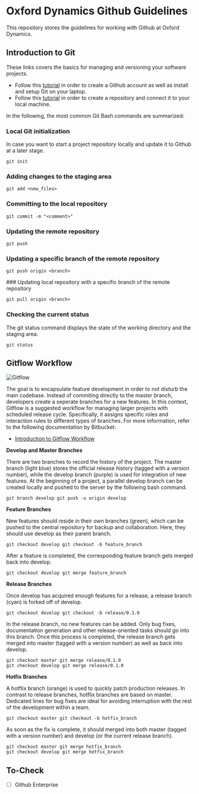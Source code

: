 # Oxford Dynamics Github Guidelines

This repository stores the guidelines for working with Github at Oxford Dynamics.

## Introduction to Git

These links covers the basics for managing and versioning your software projects. 
* Follow this [tutorial](https://www.theodinproject.com/lessons/foundations-setting-up-git) in order to create a Github account as well as install and setup Git on your laptop. 
* Follow this [tutorial](https://www.theodinproject.com/lessons/foundations-git-basics) in order to create a repository and connect it to your local machine.

In the following, the most common Git Bash commands are summarized:

### Local Git initialization

In case you want to start a project repository locally and update it to Github at a later stage. 

```console
git init
```

### Adding changes to the staging area

```console
git add <new_files>
```

### Committing to the local repository

```console
git commit -m "<comment>"
```

### Updating the remote repository

```console
git push
```

### Updating a specific branch of the remote repository 

```console
git push origin <branch>
```

### Updating local repository with a specific branch of the remote repository

```console
git pull origin <branch>
```

### Checking the current status 

The git status command displays the state of the working directory and the staging area.

```console
git status
```


## Gitflow Workflow

![Gitflow](https://i.imgur.com/pcb2IrK.png)

The goal is to encapsulate feature development in order to not disturb the main codebase. Instead of commiting directly to the master branch, developers create a seperate branches for a new features. In this context, Gitflow is a suggested workflow for managing larger projects with scheduled release cycle. Specifically, it assigns specific roles and interaction rules to different types of branches. For more information, refer to the following documentation by Bitbucket: 

* [Introduction to Gitflow Workflow](https://www.atlassian.com/git/tutorials/comparing-workflows/gitflow-workflow)

**Develop and Master Branches**

There are two branches to record the history of the project. The master branch (light blue) stores the official release history (tagged with a version number), while the develop branch (purple) is used for integration of new features. At the beginning of a project, a parallel develop branch can be created locally and pushed to the server by the following bash command.

```console
git branch develop git push -u origin develop
```

**Feature Branches**

New features should reside in their own branches (green), which can be pushed to the central repository for backup and collaboration. Here, they should use develop as their parent branch. 

```console
git checkout develop git checkout -b feature_branch
```

After a feature is completed, the corresponding feature branch gets merged back into develop.

```console
git checkout develop git merge feature_branch
```

**Release Branches**

Once develop has acquired enough features for a release, a release branch (cyan) is forked off of develop. 

```console
git checkout develop git checkout -b release/0.1.0
```

In the release branch, no new features can be added. Only bug fixes, documentation generation and other release-oriented tasks should go into this branch. Once this process is completed, the release branch gets merged into master (tagged with a version number) as well as back into develop.

```console
git checkout master git merge release/0.1.0
git checkout develop git merge release/0.1.0
```

**Hotfix Branches**

A hotflix branch (orange) is used to quickly patch production releases. In contrast to release branches, hotflix branches are based on master. Dedicated lines for bug fixes are ideal for avoiding interruption with the rest of the development within a team.   

```console
git checkout master git checkout -b hotfix_branch
```

As soon as the fix is complete, it should merged into both master (tagged with a version number) and develop (or the current release branch).

```console
git checkout master git merge hotfix_branch 
git checkout develop git merge hotfix_branch
```

## To-Check

- [ ] Github Enterprise
